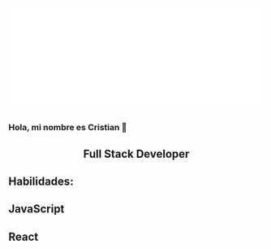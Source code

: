 <img src="https://github.com/CRISTIAN0026/CRISTIAN0026/blob/main/svg.svg" alt="hello world"/>

### Hola, mi nombre es Cristian  👋

<h2 align="center">
Full Stack Developer 
</h2>

## Habilidades:

<p>
  <h2>JavaScript<h2/>
  <h2>React<h2/>
<p/>
